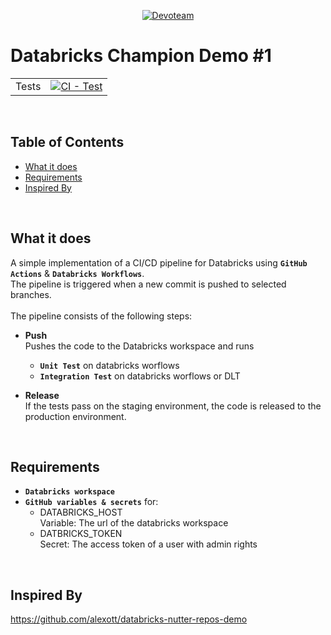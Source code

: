 <p align="center">
  <a href="https://devoteam.com"><img src="https://upload.wikimedia.org/wikipedia/commons/thumb/7/79/Dev_logo_rgb.png/640px-Dev_logo_rgb.png" alt="Devoteam"></a>
</p>

# Databricks Champion Demo #1
| | |
| --- | --- |
| Tests | [![CI - Test](https://github.com/ggkenios/databricks-champion/actions/workflows/cicd.yml/badge.svg)](https://github.com/ggkenios/databricks-champion/actions/workflows/cicd.yml) |
<br>

## Table of Contents
- [What it does](#what-it-does)
- [Requirements](#requirements)
- [Inspired By](#inspired-by)
<br>

## What it does
A simple implementation of a CI/CD pipeline for Databricks using **`GitHub Actions`** & **`Databricks Workflows`**. <br>
The pipeline is triggered when a new commit is pushed to selected branches. <br>
<br>
The pipeline consists of the following steps:
* **Push** <br>
    Pushes the code to the Databricks workspace and runs 
    - **`Unit Test`** on databricks worflows 
    - **`Integration Test`** on databricks worflows or DLT

* **Release** <br>
    If the tests pass on the staging environment, the code is released to the production environment.
<br>

## Requirements
* **`Databricks workspace`**
* **`GitHub variables & secrets`** for:
    * DATABRICKS_HOST <br>
      Variable: The url of the databricks workspace
    * DATBRICKS_TOKEN <br>
      Secret: The access token of a user with admin rights
<br>

## Inspired By
https://github.com/alexott/databricks-nutter-repos-demo
